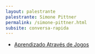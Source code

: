 ```yaml
---
layout: palestrante
palestrante: Simone Pittner
permalink: /simone-pittner.html
subsite: conversa-rapida
---
```


* [Aprendizado Através de Jogos](/conversa-rapida/simone-pittner-aprendizado-atrav-s-de-jogos)

